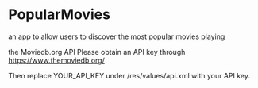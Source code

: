 # PopularMovies
an app to allow users to discover the most popular movies playing

the Moviedb.org API
Please obtain an API key through https://www.themoviedb.org/

Then replace
<string name="movie_api_key">YOUR_API_KEY</string>
under /res/values/api.xml with your API key.
